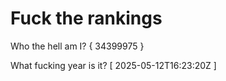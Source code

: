 # Fuck the rankings

Who the hell am I?
{ 34399975 }

What fucking year is it?
[ 2025-05-12T16:23:20Z ]
